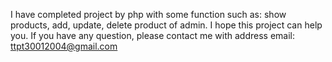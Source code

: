 I have completed project by php with some function such as: show products, add, update, delete product of admin.
I hope this project can help you.
If you have any question, please contact me with address email: ttpt30012004@gmail.com
